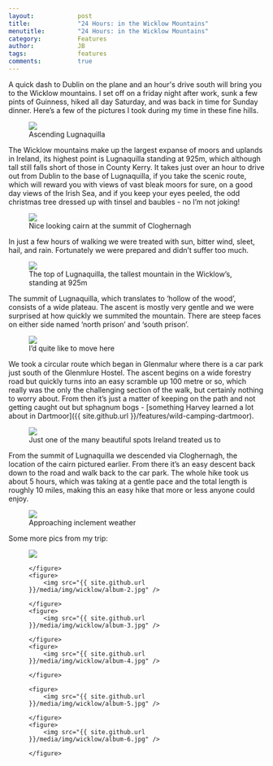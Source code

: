 ```yaml
---
layout:            post
title:             "24 Hours: in the Wicklow Mountains"
menutitle:         "24 Hours: in the Wicklow Mountains"
category:          Features
author:            JB
tags:              features
comments:          true
---
```


A quick dash to Dublin on the plane and an hour's drive south will bring you to the Wicklow mountains. I set off on a friday night after work, sunk a few pints of Guinness, hiked all day Saturday, and was back in time for Sunday dinner. Here’s a few of the pictures I took during my time in these fine hills. 

<figure>
<img src="{{ site.github.url }}/media/img/wicklow/1-lugnaquilla.jpg" />
<figcaption>Ascending Lugnaquilla</figcaption>
</figure>

The Wicklow mountains make up the largest expanse of moors and uplands in Ireland, its highest point is Lugnaquilla standing at 925m, which although tall still falls short of those in County Kerry. It takes just over an hour to drive out from Dublin to the base of Lugnaquilla, if you take the scenic route, which will reward you with views of vast bleak moors for sure, on a good day views of the Irish Sea, and if you keep your eyes peeled, the odd christmas tree dressed up with tinsel and baubles - no I’m not joking!

<figure>
<img src="{{ site.github.url }}/media/img/wicklow/2-cloghernagh.jpg" />
<figcaption>Nice looking cairn at the summit of Cloghernagh</figcaption>
</figure>

In just a few hours of walking we were treated with sun, bitter wind, sleet, hail, and rain. Fortunately we were prepared and didn’t suffer too much. 

<figure>
<img src="{{ site.github.url }}/media/img/wicklow/3-summit.jpg" />
<figcaption>The top of Lugnaquilla, the tallest mountain in the Wicklow’s, standing at 925m</figcaption>
</figure>

The summit of Lugnaquilla, which translates to ‘hollow of the wood’, consists of a wide plateau. The ascent is mostly very gentle and we were surprised at how quickly we summited the mountain. There are steep faces on either side named ‘north prison’ and ‘south prison’.
 
<figure>
<img src="{{ site.github.url }}/media/img/wicklow/4-nicespot.jpg" />
<figcaption>I’d quite like to move here</figcaption>
</figure>

 
We took a circular route which began in Glenmalur where there is a car park just south of the Glenmlure Hostel. The ascent begins on a wide forestry road but quickly turns into an easy scramble up 100 metre or so, which really was the only the challenging section of the walk, but certainly nothing to worry about. From then it’s just a matter of keeping on the path and not getting caught out but sphagnum bogs - [something Harvey learned a lot about in Dartmoor]({{ site.github.url }}/features/wild-camping-dartmoor). 

<figure>
<img src="{{ site.github.url }}/media/img/wicklow/5-ireland.jpg" />
<figcaption>Just one of the many beautiful spots Ireland treated us to</figcaption>
</figure>

From the summit of Lugnaquilla we descended via Cloghernagh, the location of the cairn pictured earlier. From there it’s an easy descent back down to the road and walk back to the car park. The whole hike took us about 5 hours, which was taking at a gentle pace and the total length is roughly 10 miles, making this an easy hike that more or less anyone could enjoy.  

<figure>
<img src="{{ site.github.url }}/media/img/wicklow/6-weather.jpg" />
<figcaption>Approaching inclement weather</figcaption>
</figure>

Some more pics from my trip: 

<div class="album">
    <figure>
        <img src="{{ site.github.url }}/media/img/wicklow/album-1.jpg" />

    </figure>
    <figure>
        <img src="{{ site.github.url }}/media/img/wicklow/album-2.jpg" />

    </figure>
    <figure>
        <img src="{{ site.github.url }}/media/img/wicklow/album-3.jpg" />

    </figure>
    <figure>
        <img src="{{ site.github.url }}/media/img/wicklow/album-4.jpg" />

    </figure>

    <figure>
        <img src="{{ site.github.url }}/media/img/wicklow/album-5.jpg" />

    </figure>
    <figure>
        <img src="{{ site.github.url }}/media/img/wicklow/album-6.jpg" />

    </figure>

</div>